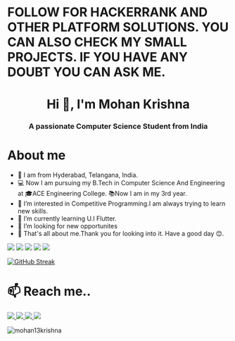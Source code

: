 
# FOLLOW FOR HACKERRANK AND OTHER PLATFORM SOLUTIONS. YOU CAN ALSO CHECK MY SMALL PROJECTS. IF YOU HAVE ANY DOUBT YOU CAN ASK ME.
<h1 align="center">Hi 👋, I'm Mohan Krishna</h1>
<h3 align="center">A passionate Computer Science Student from India</h3>

<h1>About me</h1>

- 🏡 I am from Hyderabad, Telangana, India.
- 💻 Now I am pursuing my B.Tech in Computer Science And Engineering
     at 🎓ACE Engineering College. 📚Now I am in my 3rd year.
- 👀 I’m interested in Competitive Programming.I am always trying to learn new skills.
- 🌱 I’m currently learning U.I Flutter.
- 💞️ I’m looking for new opportunites
- 🎯 That's all about me.Thank you for looking into it. Have a good day 😊.



[![](https://raw.githubusercontent.com/mohan13krishna/Peofile-Summary-Card/main/profile-summary-card-output/dracula/0-profile-details.svg)](https://github.com/vn7n24fzkq/github-profile-summary-cards)
[![](https://raw.githubusercontent.com/mohan13krishna/Peofile-Summary-Card/main/profile-summary-card-output/dracula/1-repos-per-language.svg)](https://github.com/vn7n24fzkq/github-profile-summary-cards) [![](https://raw.githubusercontent.com/mohan13krishna/Peofile-Summary-Card/main/profile-summary-card-output/dracula/2-most-commit-language.svg)](https://github.com/vn7n24fzkq/github-profile-summary-cards)
[![](https://raw.githubusercontent.com/mohan13krishna/Peofile-Summary-Card/main/profile-summary-card-output/dracula/3-stats.svg)](https://github.com/vn7n24fzkq/github-profile-summary-cards) [![](https://raw.githubusercontent.com/mohan13krishna/Peofile-Summary-Card/main/profile-summary-card-output/dracula/4-productive-time.svg)](https://github.com/vn7n24fzkq/github-profile-summary-cards)

[![GitHub Streak](https://github-readme-streak-stats.herokuapp.com?user=mohan13krishna&theme=nightowl&hide_border=true&date_format=M%20j%5B%2C%20Y%5D)](https://git.io/streak-stats)

# 📫 Reach me..

<p align="left">

<a href = "https://www.codechef.com/users/mohan137"><img src="https://img.icons8.com/color/48/000000/codechef.png"/>
<a href = "https://leetcode.com/u/Mohan137/"><img src="https://img.icons8.com/external-tal-revivo-color-tal-revivo/48/000000/external-level-up-your-coding-skills-and-quickly-land-a-job-logo-color-tal-revivo.png"/>
<a href = "https://www.hackerrank.com/profile/22AG1A05I6"><img src="https://img.icons8.com/external-tal-revivo-shadow-tal-revivo/48/000000/external-hackerrank-is-a-technology-company-that-focuses-on-competitive-programming-logo-shadow-tal-revivo.png"/> 
<a href = "https://www.linkedin.com/in/mohan-krishna-thalla-a423a3301/"><img src="https://img.icons8.com/fluent/48/000000/linkedin.png"/></a>


</p>

<p><img align="center" src="https://github-readme-stats.vercel.app/api/top-langs?username=mohan13krishna&show_icons=true&locale=en&layout=compact" alt="mohan13krishna" /></p>
